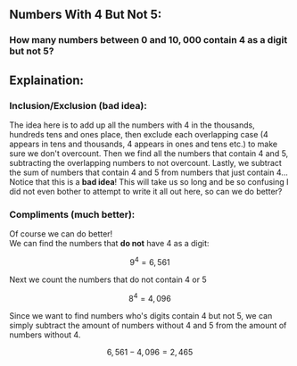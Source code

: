 ## Numbers With $4$ But Not $5$:
### How many numbers between $0$ and $10,000$ contain $4$ as a digit but not $5$?
## Explaination:
### Inclusion/Exclusion (bad idea):
The idea here is to add up all the numbers with $4$ in the thousands, hundreds tens and ones place, then exclude each overlapping case ($4$ appears in tens and thousands, $4$ appears in ones and tens etc.) to make sure we don't overcount.  Then we find all the numbers that contain $4$ and $5$, subtracting the overlapping numbers to not overcount.  Lastly, we subtract the sum of numbers that contain $4$ and $5$ from numbers that just contain $4$...  
Notice that this is a **bad idea**!  This will take us so long and be so confusing I did not even bother to attempt to write it all out here, so can we do better?  
### Compliments (much better):
Of course we can do better!  
We can find the numbers that **do not** have $4$ as a digit:  
```math
9^4 = 6,561
```
Next we count the numbers that do not contain $4$ or $5$
```math
8^4 = 4,096
```
Since we want to find numbers who's digits contain $4$ but not $5$, we can simply subtract the amount of numbers without $4$ and $5$ from the amount of numbers without $4$.  
```math
6,561 - 4,096 = 2,465
```
